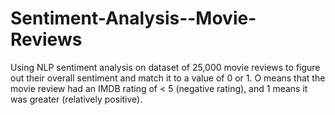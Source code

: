 # Sentiment-Analysis--Movie-Reviews

Using NLP sentiment analysis on dataset of 25,000 movie reviews to figure out
their overall sentiment and match it to a value of 0 or 1. O means that the
movie review had an IMDB rating of < 5 (negative rating), and 1 means it was greater (relatively positive).

